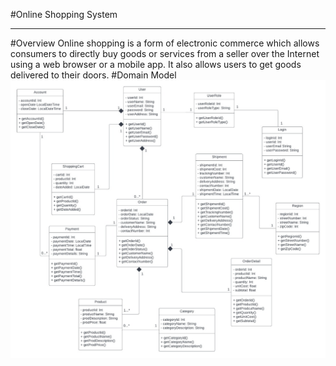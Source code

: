 #Online Shopping System

---
#Overview
Online shopping is a form of electronic commerce which 
allows consumers to directly buy goods or services from a 
seller over the Internet using a web browser or a mobile app. 
It  also allows users to get goods delivered to their doors.
#Domain Model
![](model/onlineshopping.jpg)
